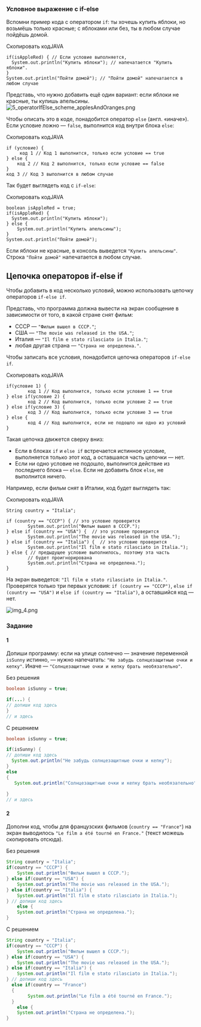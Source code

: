 ### Условное выражение с if-else

Вспомни пример кода с оператором `if`: ты хочешь купить яблоки, но возьмёшь только красные; с яблоками или без, ты в любом случае пойдёшь домой.

Скопировать кодJAVA

```
if(isAppleRed) { // Если условие выполняется,
  System.out.println("Купить яблоки"); // напечатается "Купить яблоки".
}
System.out.println("Пойти домой"); // "Пойти домой" напечатается в любом случае 
```

Представь, что нужно добавить ещё один вариант: если яблоки не красные, ты купишь апельсины.
![5_operatorIfElse_scheme_applesAndOranges.png](img%2F5_operatorIfElse_scheme_applesAndOranges.png)

Чтобы описать это в коде, понадобится оператор `else` (англ. «иначе»). Если условие ложно — `false`, выполнится код внутри блока `else`:

Скопировать кодJAVA

```
if (условие) {
     код 1 // Код 1 выполнится, только если условие == true
} else {
    код 2 // Код 2 выполнится, только если условие == false
}
код 3 // Код 3 выполнится в любом случае 
```

Так будет выглядеть код с `if-else`:

Скопировать кодJAVA

```
boolean isAppleRed = true;
if(isAppleRed) {
  System.out.println("Купить яблоки");
} else {
    System.out.println("Купить апельсины");
}
System.out.println("Пойти домой"); 
```

Если яблоки не красные, в консоль выведется `"Купить апельсины"`. Строка `"Пойти домой"` напечатается в любом случае.

## Цепочка операторов if-else if

Чтобы добавить в код несколько условий, можно использовать цепочку операторов `if-else if`.

Представь, что программа должна вывести на экран сообщение в зависимости от того, в какой стране снят фильм:

- СССР — `"Фильм вышел в СССР."`;
- США — `"The movie was released in the USA."`;
- Италия — `"Il film e stato rilasciato in Italia."`;
- любая другая страна — `"Страна не определена."`.

Чтобы записать все условия, понадобится цепочка операторов `if-else if`.

Скопировать кодJAVA

```
if(условие 1) {
        код 1 // Код выполнится, только если условие 1 == true
} else if(условие 2) {
        код 2 // Код выполнится, только если условие 2 == true
} else if(условие 3) {
        код 3 // Код выполнится, только если условие 3 == true
} else {
        код 4 // Код выполнится, если не подошло ни одно из условий
} 
```

Такая цепочка движется сверху вниз:

- Если в блоках `if` и `else if` встречается истинное условие, выполняется только этот код, а оставшаяся часть цепочки — нет.
- Если ни одно условие не подошло, выполнится действие из последнего блока — `else`. Если не добавить блок `else`, не выполнится ничего.


Например, если фильм снят в Италии, код будет выглядеть так:

Скопировать кодJAVA

```
String country = "Italia";

if (country == "СССР") { // это условие проверится
        System.out.println("Фильм вышел в СССР.");
} else if (country == "USA") {  // это условие проверится
        System.out.println("The movie was released in the USA.");
} else if (country == "Italia") {  // это условие проверится
        System.out.println("Il film e stato rilasciato in Italia.");
} else { // предыдущее условие выполнилось, поэтому эта часть 
        // будет проигнорирована
        System.out.println("Страна не определена.");
} 
```

На экран выведется: `"Il film e stato rilasciato in Italia."`. Проверятся только три первых условия: `if (country == "СССР")`, `else if (country == "USA")` и `else if (country == "Italia")`, а оставшийся код — нет.

![img_4.png](img%2Fimg_4.png)

### Задание
#### 1
Допиши программу: если на улице солнечно — значение переменной `isSunny` истинно, — нужно напечатать: `"Не забудь солнцезащитные очки и кепку"`. Иначе — `"Солнцезащитные очки и кепку брать необязательно"`.

Без решения
```Java
boolean isSunny = true;

if(...) {
// допиши код здесь
}
// и здесь
```

С решением
```Java
boolean isSunny = true;

if(isSunny) {
// допиши код здесь
  System.out.println("Не забудь солнцезащитные очки и кепку");
}
else
{
   System.out.println("Солнцезащитные очки и кепку брать необязательно");
 
}
// и здесь
```

#### 2
Дополни код, чтобы для французских фильмов (`country == "France"`) на экран выводилось `"Le film a été tourné en France."` (текст можешь скопировать отсюда).

Без решения
```Java
String country = "Italia";
if(country == "СССР") {
    System.out.println("Фильм вышел в СССР.");
} else if(country == "USA") {
    System.out.println("The movie was released in the USA.");
} else if(country == "Italia") {
    System.out.println("Il film e stato rilasciato in Italia.");
} // допиши код здесь
	else {
    System.out.println("Страна не определена.");
}
```

С решением
```Java
String country = "Italia";
if(country == "СССР") {
    System.out.println("Фильм вышел в СССР.");
} else if(country == "USA") {
    System.out.println("The movie was released in the USA.");
} else if(country == "Italia") {
    System.out.println("Il film e stato rilasciato in Italia.");
} // допиши код здесь
  else if(country == "France")
  {
        System.out.println("Le film a été tourné en France.");
  }
	else {
    System.out.println("Страна не определена.");
}
```